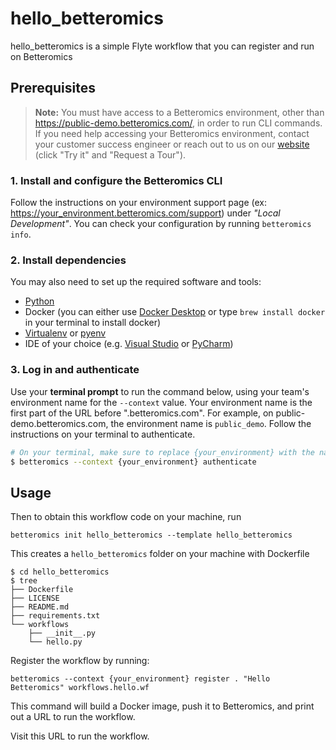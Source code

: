 # hello_betteromics

hello_betteromics is a simple Flyte workflow that you can register and run on Betteromics

## Prerequisites

> **Note:**
> You must have access to a Betteromics environment, other than https://public-demo.betteromics.com/, in order to run CLI commands. If you need help accessing your Betteromics environment, contact your customer success engineer or reach out to us on our [website](https://betteromics.com/) (click "Try it" and "Request a Tour").

### 1. Install and configure the Betteromics CLI

Follow the instructions on your environment support page (ex: https://your_environment.betteromics.com/support) under <i>"Local Development"</i>. You can check your configuration by running `betteromics info`.

### 2. Install dependencies

You may also need to set up the required software and tools:

- [Python](https://www.python.org/downloads/)
- Docker (you can either use [Docker Desktop](https://www.docker.com/) or type `brew install docker` in your terminal to install docker)
- [Virtualenv](https://pypi.org/project/virtualenv/) or [pyenv](https://github.com/pyenv/pyenv-virtualenv)
- IDE of your choice (e.g. [Visual Studio](https://code.visualstudio.com/) or [PyCharm](https://www.jetbrains.com/pycharm/))

### 3. Log in and authenticate

Use your **terminal prompt** to run the command below, using your team's environment name for the `--context` value. Your environment name is the first part of the URL before ".betteromics.com". For example, on public-demo.betteromics.com, the environment name is `public_demo`. Follow the instructions on your terminal to authenticate.

```bash
# On your terminal, make sure to replace {your_environment} with the name of your environment
$ betteromics --context {your_environment} authenticate
```

## Usage

Then to obtain this workflow code on your machine, run

```
betteromics init hello_betteromics --template hello_betteromics
```

This creates a `hello_betteromics` folder on your machine with Dockerfile

```
$ cd hello_betteromics
$ tree
├── Dockerfile
├── LICENSE
├── README.md
├── requirements.txt
└── workflows
    ├── __init__.py
    └── hello.py
```

Register the workflow by running:

```
betteromics --context {your_environment} register . "Hello Betteromics" workflows.hello.wf
```

This command will build a Docker image, push it to Betteromics, and print out a URL to run the workflow.

Visit this URL to run the workflow.
